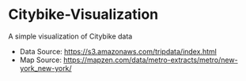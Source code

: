# Citybike-Visualization
A simple visualization of Citybike data

- Data Source: https://s3.amazonaws.com/tripdata/index.html
- Map Source: https://mapzen.com/data/metro-extracts/metro/new-york_new-york/
